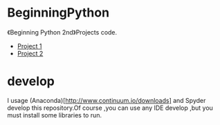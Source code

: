 # BeginningPython
《Beginning Python 2nd》Projects code.
- [Project 1 ](./Project_1_Instant_Markup/)
- [Project 2 ](./ProJect_2_Painting_a_Pretty_Picture/)

# develop
I usage (Anaconda)[http://www.continuum.io/downloads] and Spyder develop this  repository.Of course ,you can use any IDE develop ,but you must install some libraries to run.
